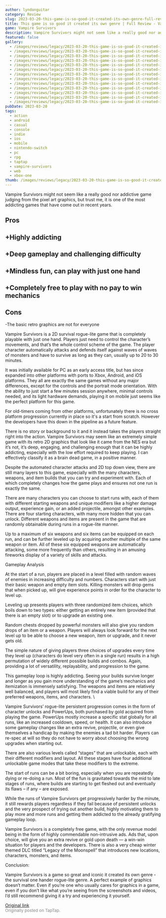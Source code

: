 ```yaml
---
author: lyndonguitar
category: Review
slug: 2023-03-20-this-game-is-so-good-it-created-its-own-genre-full-review-vampire-survivors
title: This game is so good it created its own genre | Full Review - Vampire Survivors
game: Vampire Survivors
description: Vampire Survivors might not seem like a really good nor addictive game judging from the pixel art graphics, but trust me, it is one of the most addicting games that have come out in recent years.
featured: false
gallery:
  - /images/reviews/legacy/2023-03-20-this-game-is-so-good-it-created-its-own-genre--full-review---vampire-survivors-0.avif
  - /images/reviews/legacy/2023-03-20-this-game-is-so-good-it-created-its-own-genre--full-review---vampire-survivors-1.avif
  - /images/reviews/legacy/2023-03-20-this-game-is-so-good-it-created-its-own-genre--full-review---vampire-survivors-2.avif
  - /images/reviews/legacy/2023-03-20-this-game-is-so-good-it-created-its-own-genre--full-review---vampire-survivors-3.avif
  - /images/reviews/legacy/2023-03-20-this-game-is-so-good-it-created-its-own-genre--full-review---vampire-survivors-4.avif
  - /images/reviews/legacy/2023-03-20-this-game-is-so-good-it-created-its-own-genre--full-review---vampire-survivors-5.avif
  - /images/reviews/legacy/2023-03-20-this-game-is-so-good-it-created-its-own-genre--full-review---vampire-survivors-6.avif
  - /images/reviews/legacy/2023-03-20-this-game-is-so-good-it-created-its-own-genre--full-review---vampire-survivors-7.avif
  - /images/reviews/legacy/2023-03-20-this-game-is-so-good-it-created-its-own-genre--full-review---vampire-survivors-8.avif
  - /images/reviews/legacy/2023-03-20-this-game-is-so-good-it-created-its-own-genre--full-review---vampire-survivors-9.avif
  - /images/reviews/legacy/2023-03-20-this-game-is-so-good-it-created-its-own-genre--full-review---vampire-survivors-10.avif
  - /images/reviews/legacy/2023-03-20-this-game-is-so-good-it-created-its-own-genre--full-review---vampire-survivors-11.avif
  - /images/reviews/legacy/2023-03-20-this-game-is-so-good-it-created-its-own-genre--full-review---vampire-survivors-12.avif
pubDate: 2023-03-20
tags:
  - action
  - android
  - casual
  - console
  - indie
  - ios
  - mobile
  - nintendo-switch
  - pc
  - rpg
  - taptap
  - vampire-survivors
  - web
  - xbox-one
thumb: /images/reviews/legacy/2023-03-20-this-game-is-so-good-it-created-its-own-genre--full-review---vampire-survivors-0.avif
---
```


Vampire Survivors might not seem like a really good nor addictive game judging from the pixel art graphics, but trust me, it is one of the most addicting games that have come out in recent years.




## Pros



## +Highly addicting


## +Deep gameplay and challenging difficulty


## +Mindless fun, can play with just one hand


## +Completely free to play with no pay to win mechanics




## Cons


-The basic retro graphics are not for everyone

Vampire Survivors is a 2D survival rogue-lite game that is completely playable with just one hand. Players just need to control the character’s movements, and that’s the whole control scheme of the game. The player character automatically attacks and defends itself against waves of waves of monsters and have to survive as long as they can, usually up to 20 to 30 minutes.

It was initially available for PC as an early access title, but has since expanded into other platforms with ports to Xbox, Android, and iOS platforms. They all are exactly the same games without any major differences, except for the controls and the portrait mode orientation. With the ability to just start a few minutes session anywhere, minimal controls needed, and its light hardware demands, playing it on mobile just seems like the perfect platform for this game.

For old-timers coming from other platforms, unfortunately there is no cross platform progression currently in place so it's a start from scratch. However the developers have this down in the pipeline as a future feature.

There is no story or background to it and it instead takes the players straight right into the action. Vampire Survivors may seem like an extremely simple game with its retro 2D graphics that look like it came from the NES era but it’s not, it’s deep, engaging, and challenging enough that it can be highly addicting, especially with the low effort required to keep playing. I can effectively classify it as a brain dead game, in a positive manner.

Despite the automated character attacks and 2D top down view, there are still many layers to this game, especially with the many characters, weapons, and item builds that you can try and experiment with. Each of which completely changes how the game plays and ensures not one run is exactly the same.

There are many characters you can choose to start runs with, each of them with different starting weapons and unique modifiers like a higher damage output, experience gain, or an added projectile, amongst other examples. There are four starting characters, with many more hidden that you can unlock. Different weapons and items are present in the game that are randomly obtainable during runs in a rogue-lite manner.

Up to a maximum of six weapons and six items can be equipped on each run, and can be further leveled up by acquiring another multiple of the same weapon or item. All of these six equipped weapons are automatically attacking, some more frequently than others, resulting in an amusing fireworks display of a variety of skills and attacks.

Gameplay Analysis

At the start of a run, players are placed in a level filled with random waves of enemies in increasing difficulty and numbers. Characters start with just their basic weapon and empty item slots. Killing monsters will drop gems that when picked up, will give experience points in order for the character to level up.

Leveling up presents players with three randomized item choices, which boils down to two types: either getting an entirely new item (provided that there is an empty slot) or to upgrade an existing one.

Random chests dropped by powerful monsters will also give you random drops of an item or a weapon. Players will always look forward for the next level up to be able to choose a new weapon, item or upgrade, and it never gets old.

The simple nature of giving players three choices of upgrades every time they level up (characters do level very often in a single run) results in a high permutation of widely different possible builds and combos. Again, providing a lot of versatility, replayability, and progression to the game.

This gameplay loop is highly addicting. Seeing your builds survive longer and longer as you gain more understanding of the game’s mechanics and itemization is immensely satisfying. The weapons and items are relatively well balanced, and players will most likely find a viable build for any of their preferred weapons, items, and characters. \

Vampire Survivors’ rogue-lite persistent progression comes in the form of character unlocks and PowerUps, both purchased by gold acquired from playing the game. PowerUps mostly increase a specific stat globally for all runs, like an increased cooldown, speed, or health. It can also introduce some gameplay changes like an extra revive, projectile, or even give themselves a handicap by making the enemies a tad bit harder. Players can re-spec at will so they do not have to worry about choosing the wrong upgrades when starting out.

There are also various levels called “stages” that are unlockable, each with their different modifiers and layout. All these stages have four additional unlockable game modes that take these modifiers to the extreme.

The start of runs can be a bit boring, especially when you are repeatedly dying or re-doing a run. Most of the fun is gravitated towards the mid to late stages of runs, where builds are starting to get fleshed out and eventually its flaws – if any – are exposed.

While the runs of Vampire Survivors get progressively harder by the minute, it still rewards players regardless if they fail because of persistent unlocks and the very prospect of trying out another build, highly motivating them to play more and more runs and getting them addicted to the already gratifying gameplay loop.

Vampire Survivors is a completely free game, with the only revenue model being in the form of highly commendable non-intrusive ads. Ads that, upon choice, will give you an extra revive or gold upon death — a win-win situation for players and the developers. There is also a very cheap winter themed DLC titled “Legacy of the Moonspell” that introduces new locations, characters, monsters, and items.

Conclusion:

Vampire Survivors is a game so great and iconic it created its own genre - the survival one hander rogue-lite genre. A perfect example of graphics doesn’t matter. Even if you’re one who usually cares for graphics in a game, even if you don’t like what you’re seeing from the screenshots and videos, I’d still recommend giving it a try and experiencing it yourself.

[Original link](https://www.taptap.io/post/4844676)<br><span style="font-size: 0.95em; color: #888;">Originally posted on TapTap.</span>